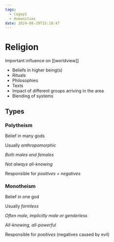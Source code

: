 ```yaml
---
tags:
  - Cegep1
  - Humanities
date: 2024-08-29T15:10:47
---
```


# Religion

Important influence on [[worldview]]

- Beliefs in higher being(s)
- Rituals
- Philosophies
- Texts
- Impact of different groups arriving in the area
- Blending of systems

## Types

### Polytheism

Belief in many gods

Usually *anthropomorphic*

*Both males and females*

*Not always all-knowing*

Responsible for *positives + negatives*

### Monotheism

Belief in one god

Usually *formless*

*Often male, implicitly male or genderless*

*All-knowing, all-powerful*

Responsible for *positives* (negatives caused by evil)